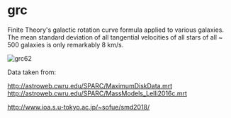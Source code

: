 # grc
Finite Theory's galactic rotation curve formula applied to various galaxies. The mean standard deviation of all tangential velocities of all stars of all ~ 500 galaxies is only remarkably 8 km/s.

![grc62](https://user-images.githubusercontent.com/13325028/185539562-7b8348e4-d227-4d9e-97a4-2a4d5d39c218.png)

Data taken from:

http://astroweb.cwru.edu/SPARC/MaximumDiskData.mrt
http://astroweb.cwru.edu/SPARC/MassModels_Lelli2016c.mrt

http://www.ioa.s.u-tokyo.ac.jp/~sofue/smd2018/
